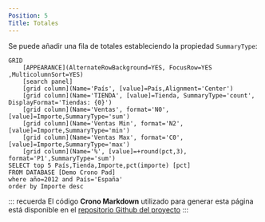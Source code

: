 ```yaml
---
Position: 5
Title: Totales
---
```


Se puede añadir una fila de totales estableciendo la propiedad `SummaryType`:

``` grid
GRID
    [APPEARANCE](AlternateRowBackground=YES, FocusRow=YES ,MulticolumnSort=YES)
    [search panel]
    [grid column](Name='País', [value]=País,Alignment='Center')
    [grid column](Name='TIENDA', [value]=Tienda, SummaryType='count', DisplayFormat='Tiendas: {0}')
    [grid column](Name='Ventas', format='N0',[value]=Importe,SummaryType='sum')
    [grid column](Name='Ventas Min', format='N2', [value]=Importe,SummaryType='min')
    [grid column](Name='Ventas Max', format='C0', [value]=Importe,SummaryType='max')
    [grid column](Name='%', [value]=+round(pct,3), format='P1',SummaryType='sum')
SELECT top 5 País,Tienda,Importe,pct(importe) [pct]
FROM DATABASE [Demo Crono Pad] 
where año=2012 and País='España'
order by Importe desc
```


::: recuerda
El código <strong>Crono Markdown</strong> utilizado para generar esta página está disponible en
el [repositorio Github del proyecto](https://github.com/bifacil/pad.crono.net/blob/master/markdown/tables/totals.md)
:::
